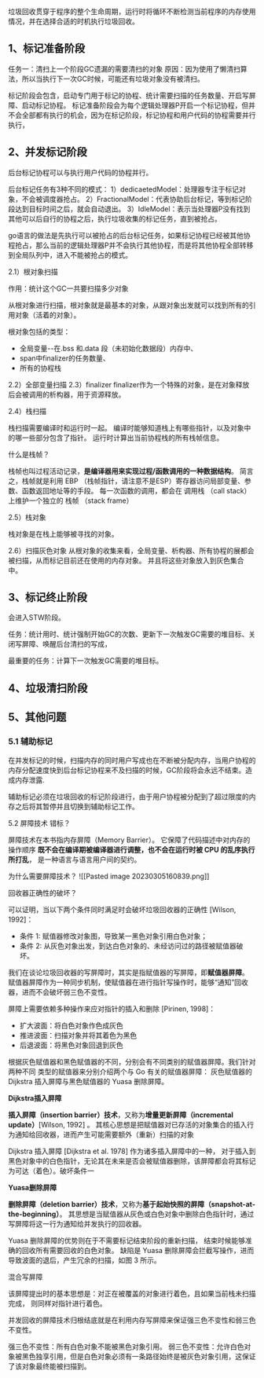 
垃圾回收贯穿于程序的整个生命周期，运行时将循环不断检测当前程序的内存使用情况，并在选择合适的时机执行垃圾回收。



## 1、标记准备阶段

任务一：清扫上一个阶段GC遗漏的需要清扫的对象
原因：因为使用了懒清扫算法，所以当执行下一次GC时候，可能还有垃圾对象没有被清扫。

标记阶段会包含，启动专门用于标记的协程、统计需要扫描的任务数量、开启写屏障、启动标记协程。
标记准备阶段会为每个逻辑处理器P开启一个标记协程，但并不会全部都有执行的机会，因为在标记阶段，标记协程和用户代码的协程需要并行执行，

## 2、并发标记阶段

后台标记协程可以与执行用户代码的协程并行。

后台标记任务有3种不同的模式：
1）dedicaetedModel：处理器专注于标记对象，不会被调度器抢占。
2）FractionalModel：代表协助后台标记，等到标记阶段达到目标时间之后，就会自动退出。
3）IdleModel：表示当处理器P没有找到其他可以后自行的协程之后，执行垃圾收集的标记任务，直到被抢占。


go语言的做法是先执行可以被抢占的后台标记任务，如果标记协程已经被其他协程抢占，那么当前的逻辑处理器P并不会执行其他协程，而是将其他协程全部转移到全局队列中，进入不能被抢占的模式。

2.1）根对象扫描

作用：统计这个GC一共要扫描多少对象

从根对象进行扫描，根对象就是最基本的对象，从跟对象出发就可以找到所有的引用对象（活着的对象）。

根对象包括的类型：
- 全局变量--在.bss 和.data 段（未初始化数据段）内存中、
- span中finalizer的任务数量、
- 所有的协程栈

2.2）全部变量扫描
2.3）finalizer
finalizer作为一个特殊的对象，是在对象释放后会被调用的析构器，用于资源释放。

2.4）栈扫描

栈扫描需要编译时和运行时一起。
编译时能够知道栈上有哪些指针，以及对象中的哪一些部分包含了指针。
运行时计算出当前协程栈的所有栈帧信息。


什么是栈帧？

栈帧也叫过程活动记录，**是编译器用来实现过程/函数调用的一种数据结构**。 简言之，栈帧就是利用 EBP （栈帧指针，请注意不是ESP）寄存器访问局部变量、参数、函数返回地址等的手段。 每一次函数的调用，都会在 调用栈 （call stack）上维护一个独立的 栈帧 （stack frame）

2.5）栈对象

栈对象是在栈上能够被寻找的对象。

2.6）扫描灰色对象
从根对象的收集来看，全局变量、析构器、所有协程的展都会被扫描，从而标记目前还在使用的内存对象。
并且将这些对象放入到灰色集合中。


## 3、标记终止阶段

会进入STW阶段。

任务：统计用时、统计强制开始GC的次数、更新下一次触发GC需要的堆目标、关闭写屏障、唤醒后台清扫的写成，

最重要的任务：计算下一次触发GC需要的堆目标。


## 4、垃圾清扫阶段






## 5、其他问题

### 5.1 辅助标记

在并发标记的时候，扫描内存的同时用户写成也在不断被分配内存，当用户协程的内存分配速度快到后台标记协程来不及扫描的时候，GC阶段将会永远不结束。造成内存泄露.

辅助标记必须在垃圾回收的标记阶段进行，由于用户协程被分配到了超过限度的内存之后将其暂停并且切换到辅助标记工作。

5.2 屏障技术
错标？

屏障技术在本书指内存屏障（Memory Barrier）。 它保障了代码描述中对内存的操作顺序 **既不会在编译期被编译器进行调整，也不会在运行时被 CPU 的乱序执行所打乱**， 是一种语言与语言用户间的契约。

为什么需要屏障技术？
![[Pasted image 20230305160839.png]]


回收器正确性的破坏？

可以证明，当以下两个条件同时满足时会破坏垃圾回收器的正确性 [Wilson, 1992]：

-   条件 1: 赋值器修改对象图，导致某一黑色对象引用白色对象；
-   条件 2: 从灰色对象出发，到达白色对象的、未经访问过的路径被赋值器破坏。


我们在谈论垃圾回收器的写屏障时，其实是指赋值器的写屏障，即**赋值器屏障**。 赋值器屏障作为一种同步机制，使赋值器在进行指针写操作时，能够“通知”回收器，进而不会破坏弱三色不变性。

屏障上需要依赖多种操作来应对指针的插入和删除 [Pirinen, 1998]：

-   扩大波面：将白色对象作色成灰色
-   推进波面：扫描对象并将其着色为黑色
-   后退波面：将黑色对象回退到灰色

根据灰色赋值器和黑色赋值器的不同，分别会有不同类别的赋值器屏障。我们针对两种不同 类型的赋值器来分别介绍两个与 Go 有关的赋值器屏障： 灰色赋值器的 Dijkstra 插入屏障与黑色赋值器的 Yuasa 删除屏障。

**Dijkstra插入屏障**

**插入屏障（insertion barrier）技术**，又称为**增量更新屏障（incremental update）**[Wilson, 1992] 。 其核心思想是把赋值器对已存活的对象集合的插入行为通知给回收器，进而产生可能需要额外（重新）扫描的对象

Dijkstra 插入屏障 [Dijkstra et al. 1978] 作为诸多插入屏障中的一种， 对于插入到黑色对象中的白色指针，无论其在未来是否会被赋值器删除，该屏障都会将其标记为可达（着色）。破坏条件一


**Yuasa删除屏障**

**删除屏障（deletion barrier）技术**，又称为**基于起始快照的屏障（snapshot-at-the-beginning）**。 其思想是当赋值器从灰色或白色对象中删除白色指针时，通过写屏障将这一行为通知给并发执行的回收器。

Yuasa 删除屏障的优势则在于不需要标记结束阶段的重新扫描， 结束时候能够准确的回收所有需要回收的白色对象。 缺陷是 Yuasa 删除屏障会拦截写操作，进而导致波面的退后，产生冗余的扫描，如图 3 所示。


混合写屏障

该屏障提出时的基本思想是：对正在被覆盖的对象进行着色，且如果当前栈未扫描完成， 则同样对指针进行着色。


并发回收的屏障技术归根结底就是在利用内存写屏障来保证强三色不变性和弱三色不变性。

强三色不变性：所有白色对象不能被黑色对象引用。
弱三色不变性：允许白色对象被黑色独享引用，但是白色对象必须有一条路径始终是被灰色对象引用，这保证了该对象最终能被扫描到。